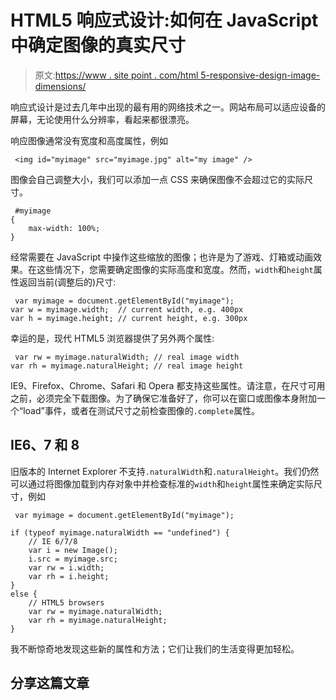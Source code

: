 # HTML5 响应式设计:如何在 JavaScript 中确定图像的真实尺寸

> 原文:[https://www . site point . com/html 5-responsive-design-image-dimensions/](https://www.sitepoint.com/html5-responsive-design-image-dimensions/)

响应式设计是过去几年中出现的最有用的网络技术之一。网站布局可以适应设备的屏幕，无论使用什么分辨率，看起来都很漂亮。

响应图像通常没有宽度和高度属性，例如

```
 <img id="myimage" src="myimage.jpg" alt="my image" /> 
```

图像会自己调整大小，我们可以添加一点 CSS 来确保图像不会超过它的实际尺寸。

```
 #myimage
{
	max-width: 100%;
} 
```

经常需要在 JavaScript 中操作这些缩放的图像；也许是为了游戏、灯箱或动画效果。在这些情况下，您需要确定图像的实际高度和宽度。然而，`width`和`height`属性返回当前(调整后的)尺寸:

```
 var myimage = document.getElementById("myimage");
var w = myimage.width;	// current width, e.g. 400px
var h = myimage.height;	// current height, e.g. 300px 
```

幸运的是，现代 HTML5 浏览器提供了另外两个属性:

```
 var rw = myimage.naturalWidth;	// real image width
var rh = myimage.naturalHeight;	// real image height 
```

IE9、Firefox、Chrome、Safari 和 Opera 都支持这些属性。请注意，在尺寸可用之前，必须完全下载图像。为了确保它准备好了，你可以在窗口或图像本身附加一个“load”事件，或者在测试尺寸之前检查图像的`.complete`属性。

## IE6、7 和 8

旧版本的 Internet Explorer 不支持`.naturalWidth`和`.naturalHeight`。我们仍然可以通过将图像加载到内存对象中并检查标准的`width`和`height`属性来确定实际尺寸，例如

```
 var myimage = document.getElementById("myimage");

if (typeof myimage.naturalWidth == "undefined") {
	// IE 6/7/8
	var i = new Image();
	i.src = myimage.src;
	var rw = i.width;
	var rh = i.height;
}
else {
	// HTML5 browsers
	var rw = myimage.naturalWidth;
	var rh = myimage.naturalHeight;
} 
```

我不断惊奇地发现这些新的属性和方法；它们让我们的生活变得更加轻松。

## 分享这篇文章